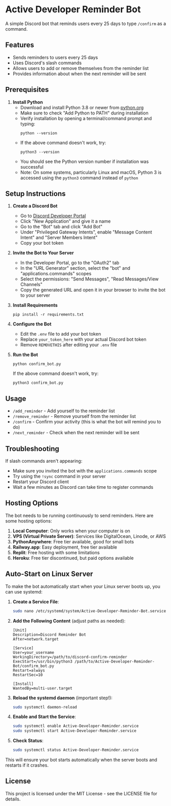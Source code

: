 # Active Developer Reminder Bot

A simple Discord bot that reminds users every 25 days to type `/confirm` as a command.

## Features

- Sends reminders to users every 25 days
- Uses Discord's slash commands
- Allows users to add or remove themselves from the reminder list
- Provides information about when the next reminder will be sent

## Prerequisites

1. **Install Python**
   - Download and install Python 3.8 or newer from [python.org](https://www.python.org/downloads/)
   - Make sure to check "Add Python to PATH" during installation
   - Verify installation by opening a terminal/command prompt and typing:
     ```
     python --version
     ```
   - If the above command doesn't work, try:
     ```
     python3 --version
     ```
   - You should see the Python version number if installation was successful
   - Note: On some systems, particularly Linux and macOS, Python 3 is accessed using the `python3` command instead of `python`

## Setup Instructions

1. **Create a Discord Bot**
   - Go to [Discord Developer Portal](https://discord.com/developers/applications)
   - Click "New Application" and give it a name
   - Go to the "Bot" tab and click "Add Bot"
   - Under "Privileged Gateway Intents", enable "Message Content Intent" and "Server Members Intent"
   - Copy your bot token

2. **Invite the Bot to Your Server**
   - In the Developer Portal, go to the "OAuth2" tab
   - In the "URL Generator" section, select the "bot" and "applications.commands" scopes
   - Select the permissions: "Send Messages", "Read Messages/View Channels"
   - Copy the generated URL and open it in your browser to invite the bot to your server

3. **Install Requirements**
   ```
   pip install -r requirements.txt
   ```

4. **Configure the Bot**
   - Edit the `.env` file to add your bot token
   - Replace `your_token_here` with your actual Discord bot token
   - Remove `REMOVETHIS` after editing your `.env` file

5. **Run the Bot**
   ```
   python confirm_bot.py
   ```
   If the above command doesn't work, try:
   ```
   python3 confirm_bot.py
   ```

## Usage

- `/add_reminder` - Add yourself to the reminder list
- `/remove_reminder` - Remove yourself from the reminder list
- `/confirm` - Confirm your activity (this is what the bot will remind you to do)
- `/next_reminder` - Check when the next reminder will be sent

## Troubleshooting

If slash commands aren't appearing:
- Make sure you invited the bot with the `applications.commands` scope
- Try using the `!sync` command in your server
- Restart your Discord client
- Wait a few minutes as Discord can take time to register commands

## Hosting Options

The bot needs to be running continuously to send reminders. Here are some hosting options:

1. **Local Computer**: Only works when your computer is on
2. **VPS (Virtual Private Server)**: Services like DigitalOcean, Linode, or AWS
3. **PythonAnywhere**: Free tier available, good for small bots
4. **Railway.app**: Easy deployment, free tier available
5. **Replit**: Free hosting with some limitations
6. **Heroku**: Free tier discontinued, but paid options available

## Auto-Start on Linux Server

To make the bot automatically start when your Linux server boots up, you can use systemd:

1. **Create a Service File**:
   ```bash
   sudo nano /etc/systemd/system/Active-Developer-Reminder-Bot.service
   ```

2. **Add the Following Content** (adjust paths as needed):
   ```
   [Unit]
   Description=Discord Reminder Bot
   After=network.target

   [Service]
   User=your_username
   WorkingDirectory=/path/to/discord-confirm-reminder
   ExecStart=/usr/bin/python3 /path/to/Active-Developer-Reminder-Bot/confirm_bot.py
   Restart=always
   RestartSec=10

   [Install]
   WantedBy=multi-user.target
   ```

3. **Reload the systemd daemon** (important step!):
   ```bash
   sudo systemctl daemon-reload
   ```

4. **Enable and Start the Service**:
   ```bash
   sudo systemctl enable Active-Developer-Reminder.service
   sudo systemctl start Active-Developer-Reminder.service
   ```

5. **Check Status**:
   ```bash
   sudo systemctl status Active-Developer-Reminder.service
   ```

This will ensure your bot starts automatically when the server boots and restarts if it crashes.

## License

This project is licensed under the MIT License - see the LICENSE file for details.
